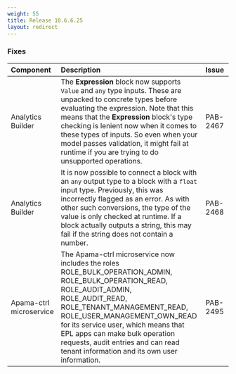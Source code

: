 ```yaml
---
weight: 55
title: Release 10.6.6.25
layout: redirect
---
```


### Fixes

<table>
<colgroup>
    <col style="width: 15%;">
    <col style="width: 70%;">
    <col style="width: 15%;">
</colgroup>
<thead>
<tr>
<th style="text-align:left">Component</th>
<th style="text-align:left">Description</th>
<th style="text-align:left">Issue</th>
</tr>
</thead>
<tbody>
<tr>
<td style="text-align:left">Analytics Builder</td>
<td style="text-align:left">The <b>Expression</b> block now supports <code>Value</code> and <code>any</code> type inputs.
These are unpacked to concrete types before evaluating the expression.
Note that this means that the <b>Expression</b> block's type checking is lenient now when it comes to these types of inputs.
So even when your model passes validation, it might fail at runtime if you are trying to do unsupported operations.</td>
<td style="text-align:left">PAB-2467</td>
</tr>

<tr>
<td style="text-align:left">Analytics Builder</td>
<td style="text-align:left">It is now possible to connect a block with an <code>any</code> output type to a block with a <code>float</code> input type.
Previously, this was incorrectly flagged as an error. As with other such conversions, the type of the value is only checked at runtime.
If a block actually outputs a string, this may fail if the string does not contain a number.</td>
<td style="text-align:left">PAB-2468</td>
</tr>

<tr>
<td style="text-align:left">Apama-ctrl microservice</td>
<td style="text-align:left">The Apama-ctrl microservice now includes the roles ROLE_BULK_OPERATION_ADMIN, ROLE_BULK_OPERATION_READ, 
ROLE_AUDIT_ADMIN, ROLE_AUDIT_READ, ROLE_TENANT_MANAGEMENT_READ, ROLE_USER_MANAGEMENT_OWN_READ for its service user, 
which means that EPL apps can make bulk operation requests, audit entries and can read tenant information and its own user information.</td>
<td style="text-align:left">PAB-2495</td>
</tr>

</tbody>
</table>






